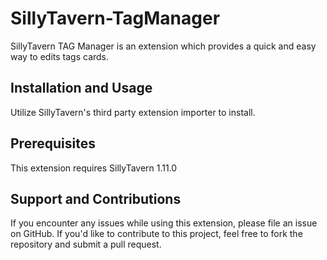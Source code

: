 # SillyTavern-TagManager

SillyTavern TAG Manager is an extension which provides a quick and easy way to edits tags cards. 


## Installation and Usage

Utilize SillyTavern's third party extension importer to install.



## Prerequisites

This extension requires SillyTavern 1.11.0

## Support and Contributions

If you encounter any issues while using this extension, please file an issue on GitHub. If you'd like to contribute to this project, feel free to fork the repository and submit a pull request.